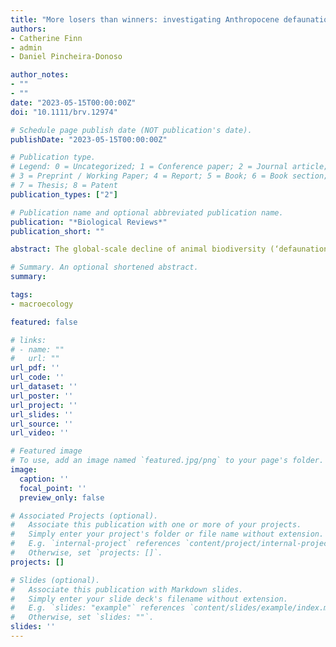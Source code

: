 ```yaml
---
title: "More losers than winners: investigating Anthropocene defaunation through the diversity of population trends"
authors:
- Catherine Finn
- admin
- Daniel Pincheira-Donoso

author_notes:
- ""
- ""
date: "2023-05-15T00:00:00Z"
doi: "10.1111/brv.12974"

# Schedule page publish date (NOT publication's date).
publishDate: "2023-05-15T00:00:00Z"

# Publication type.
# Legend: 0 = Uncategorized; 1 = Conference paper; 2 = Journal article;
# 3 = Preprint / Working Paper; 4 = Report; 5 = Book; 6 = Book section;
# 7 = Thesis; 8 = Patent
publication_types: ["2"]

# Publication name and optional abbreviated publication name.
publication: "*Biological Reviews*"
publication_short: ""

abstract: The global-scale decline of animal biodiversity (‘defaunation’) represents one of the most alarming consequences of human impacts on the planet. The quantification of this extinction crisis has traditionally relied on the use of IUCN Red List conservation categories assigned to each assessed species. This approach reveals that a quarter of the world's animal species are currently threatened with extinction, and ~1% have been declared extinct. However, extinctions are preceded by progressive population declines through time that leave demographic ‘footprints’ that can alert us about the trajectories of species towards extinction. Therefore, an exclusive focus on IUCN conservation categories, without consideration of dynamic population trends, may underestimate the true extent of the processes of ongoing extinctions across nature. In fact, emerging evidence (e.g. the Living Planet Report), reveals a widespread tendency for sustained demographic declines (an average 69% decline in population abundances) of species globally. Yet, animal species are not only declining. Many species worldwide exhibit stable populations, while others are even thriving. Here, using population trend data for >71,000 animal species spanning all five groups of vertebrates (mammals, birds, reptiles, amphibians and fishes) and insects, we provide a comprehensive global-scale assessment of the diversity of population trends across species undergoing not only declines, but also population stability and increases. We show a widespread global erosion of species, with 48% undergoing declines, while 49% and 3% of species currently remain stable or are increasing, respectively. Geographically, we reveal an intriguing pattern similar to that of threatened species, whereby declines tend to concentrate around tropical regions, whereas stability and increases show a tendency to expand towards temperate climates. Importantly, we find that for species currently classed by the IUCN Red List as ‘non-threatened’, 33% are declining. Critically, in contrast with previous mass extinction events, our assessment shows that the Anthropocene extinction crisis is undergoing a rapid biodiversity imbalance, with levels of declines (a symptom of extinction) greatly exceeding levels of increases (a symptom of ecological expansion and potentially of evolution) for all groups. Our study contributes a further signal indicating that global biodiversity is entering a mass extinction, with ecosystem heterogeneity and functioning, biodiversity persistence, and human well-being under increasing threat.

# Summary. An optional shortened abstract.
summary:

tags:
- macroecology

featured: false

# links:
# - name: ""
#   url: ""
url_pdf: ''
url_code: ''
url_dataset: ''
url_poster: ''
url_project: ''
url_slides: ''
url_source: ''
url_video: ''

# Featured image
# To use, add an image named `featured.jpg/png` to your page's folder.
image:
  caption: ''
  focal_point: ''
  preview_only: false

# Associated Projects (optional).
#   Associate this publication with one or more of your projects.
#   Simply enter your project's folder or file name without extension.
#   E.g. `internal-project` references `content/project/internal-project/index.md`.
#   Otherwise, set `projects: []`.
projects: []

# Slides (optional).
#   Associate this publication with Markdown slides.
#   Simply enter your slide deck's filename without extension.
#   E.g. `slides: "example"` references `content/slides/example/index.md`.
#   Otherwise, set `slides: ""`.
slides: ''
---
```

